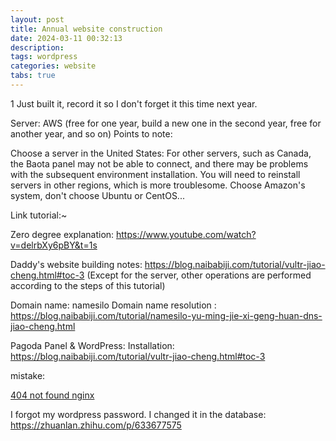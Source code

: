 ```yaml
---
layout: post
title: Annual website construction
date: 2024-03-11 00:32:13
description: 
tags: wordpress
categories: website
tabs: true
---
```


1
Just built it, record it so I don't forget it this time next year.

Server: AWS (free for one year, build a new one in the second year, free for another year, and so on)
Points to note:

Choose a server in the United States: For other servers, such as Canada, the Baota panel may not be able to connect, and there may be problems with the subsequent environment installation. You will need to reinstall servers in other regions, which is more troublesome.
Choose Amazon's system, don't choose Ubuntu or CentOS...


Link tutorial:~

Zero degree explanation: https://www.youtube.com/watch?v=delrbXy6pBY&t=1s

Daddy's website building notes: https://blog.naibabiji.com/tutorial/vultr-jiao-cheng.html#toc-3 (Except for the server, other operations are performed according to the steps of this tutorial)

Domain name: namesilo
Domain name resolution : https://blog.naibabiji.com/tutorial/namesilo-yu-ming-jie-xi-geng-huan-dns-jiao-cheng.html

Pagoda Panel & WordPress:
Installation: https://blog.naibabiji.com/tutorial/vultr-jiao-cheng.html#toc-3

mistake:

[404 not found nginx](https://www.bt.cn/bbs/thread-34630-1-1.html)

I forgot my wordpress password. I changed it in the database: https://zhuanlan.zhihu.com/p/633677575